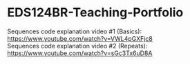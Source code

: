 # EDS124BR-Teaching-Portfolio
Sequences code explanation video \#1 (Basics): https://www.youtube.com/watch?v=VWL4pGXFjc8  
Sequences code explanation video \#2 (Repeats): https://www.youtube.com/watch?v=sGc3Tx6uD8A
